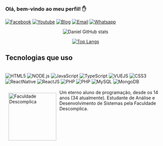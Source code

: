 ### Olá, bem-vindo ao meu perfil! ✋

[![Facebook](https://img.shields.io/badge/Facebook-1877F2?style=for-the-badge&logo=facebook&logoColor=white)](https://www.facebook.com/danielmalencar)
[![Youtube](https://img.shields.io/badge/YouTube-FF0000?style=for-the-badge&logo=youtube&logoColor=white)](https://www.youtube.com/user/thedmellow)
[![Blog](https://img.shields.io/badge/Blogger-FF5722?style=for-the-badge&logo=blogger&logoColor=white)](https://danielmeloalencar.blogspot.com/)
[![Email](https://img.shields.io/badge/Gmail-D14836?style=for-the-badge&logo=gmail&logoColor=white)](mailto:danielmalencar2011@gmail.com)
[![Whatsapp](https://img.shields.io/badge/WhatsApp-25D366?style=for-the-badge&logo=whatsapp&logoColor=white)](https://api.whatsapp.com/send?phone=5588996573702)

<div style="text-align:center">

![Daniel GitHub stats](https://github-readme-stats.vercel.app/api?username=danielmeloalencar&show_icons=true&theme=dracula)

[![Top Langs](https://github-readme-stats.vercel.app/api/top-langs/?username=danielmeloalencar&layout=compact&theme=dracula)](https://github.com/danielmeloalencar/github-readme-stats)

</div>

## Tecnologias que uso
<div style="display: inline-block"> <br/>
<img src="https://img.shields.io/badge/HTML5-E34F26?style=for-the-badge&logo=html5&logoColor=white" alt="HTML5" align="center"/>
<img src="https://img.shields.io/badge/Node.js-43853D?style=for-the-badge&logo=node.js&logoColor=white" alt="NODE.js" align="center"/>
<img src="https://img.shields.io/badge/JavaScript-323330?style=for-the-badge&logo=javascript&logoColor=F7DF1E" alt="JavaScript" align="center"/>
<img src="https://img.shields.io/badge/TypeScript-007ACC?style=for-the-badge&logo=typescript&logoColor=white" alt="TypeScript" align="center"/>
<img src="https://img.shields.io/badge/Vue.js-35495E?style=for-the-badge&logo=vue.js&logoColor=4FC08D" alt="VUEJS" align="center"/>
<img src="https://img.shields.io/badge/CSS3-1572B6?style=for-the-badge&logo=css3&logoColor=white" alt="CSS3" align="center"/>
<img src="https://img.shields.io/badge/React_Native-20232A?style=for-the-badge&logo=react&logoColor=61DAFB" alt="ReactNative" align="center"/>
<img src="https://img.shields.io/badge/React-20232A?style=for-the-badge&logo=react&logoColor=61DAFB" alt="ReactJS" align="center"/>
<img src="https://img.shields.io/badge/PHP-777BB4?style=for-the-badge&logo=php&logoColor=white" alt="PHP" align="center"/>
<img src="https://img.shields.io/badge/Laravel-FF2D20?style=for-the-badge&logo=laravel&logoColor=white" alt="PHP" align="center"/>
<img src="https://img.shields.io/badge/MySQL-00000F?style=for-the-badge&logo=mysql&logoColor=white" alt="MySQL" align="center"/>
<img src="https://img.shields.io/badge/MongoDB-4EA94B?style=for-the-badge&logo=mongodb&logoColor=white" alt="MongoDB" align="center"/>
</div> <br/><br/>

<div>
<img src="https://logodownload.org/wp-content/uploads/2016/11/descomplica-logo.png" alt="Faculdade Descomplica" align="left" width="150px" style="margin:10px"/> Um eterno aluno de programação, desde os 14 anos (34 atualmente). Estudante de Análise e Desenvolvimento de Sistemas pela Faculdade Descomplica.
</div>


